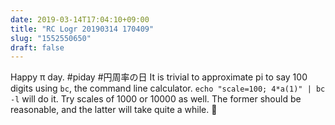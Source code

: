 ```yaml
---
date: 2019-03-14T17:04:10+09:00
title: "RC Logr 20190314 170409"
slug: "1552550650"
draft: false
---
```


Happy π day. #piday #円周率の日 It is trivial to approximate pi to say 100 digits using `bc`, the command line calculator. `echo "scale=100; 4*a(1)" | bc -l` will do it. Try scales of 1000 or 10000 as well. The former should be reasonable, and the latter will take quite a while. 🔘

